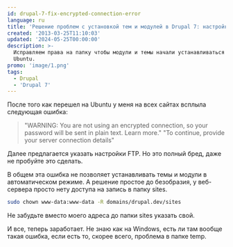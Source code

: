 ```yaml
---
id: drupal-7-fix-encrypted-connection-error
language: ru
title: 'Решение проблем с установкой тем и модулей в Drupal 7: настройка прав доступа'
created: '2013-03-25T11:10:03'
updated: '2024-05-25T00:00:00'
description: >-
  Исправляем права на папку чтобы модули и темы начали устанавливаться на
  Ubuntu.
promo: 'image/1.png'
tags:
  - Drupal
  - 'Drupal 7'
---
```


После того как перешел на Ubuntu у меня на всех сайтах всплыла следующая ошибка:

> "WARNING: You are not using an encrypted connection, so your password will be
> sent in plain text. Learn more." "To continue, provide your server connection
> details"

Далее предлагается указать настройки FTP. Но это полный бред, даже не пробуйте
это сделать.

В общем эта ошибка не позволяет устанавливать темы и модули в автоматическом
режиме. А решение простое до безобразия, у веб-сервера просто нету доступа на
запись в папку sites.

```sh {"header":"Решение для локального сервера"}
sudo chown www-data:www-data -R domains/drupal.dev/sites
```

Не забудьте вместо моего адреса до папки sites указать свой.

И все, теперь заработает. Не знаю как на Windows, есть ли там вообще такая
ошибка, если есть то, скорее всего, проблема в папке temp.
